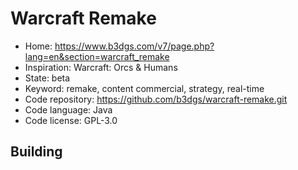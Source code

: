 # Warcraft Remake

- Home: https://www.b3dgs.com/v7/page.php?lang=en&section=warcraft_remake
- Inspiration: Warcraft: Orcs & Humans
- State: beta
- Keyword: remake, content commercial, strategy, real-time
- Code repository: https://github.com/b3dgs/warcraft-remake.git
- Code language: Java
- Code license: GPL-3.0

## Building
